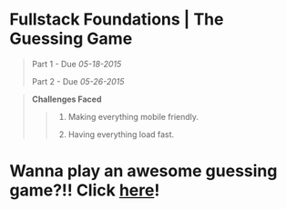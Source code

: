 # Fullstack Foundations | The Guessing Game

> Part 1 - Due *05-18-2015*
>
> Part 2 - Due *05-26-2015*

> **Challenges Faced**
>> 1. Making everything mobile friendly.
>>
>> 2. Having everything load fast.

# Wanna play an awesome guessing game?!! Click [here](http://fvcproductions.github.io/Guessing-Game/)!